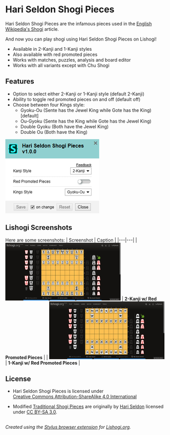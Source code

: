 # Hari Seldon Shogi Pieces
Hari Seldon Shogi Pieces are the infamous pieces used in the [English Wikipedia's Shogi](https://en.wikipedia.org/wiki/Shogi) article.

And now you can play shogi using Hari Seldon Shogi Pieces on Lishogi!

- Available in 2-Kanji and 1-Kanji styles
- Also available with red promoted pieces
- Works with matches, puzzles, analysis and board editor
- Works with all variants except with Chu Shogi 

## Features
- Option to select either 2-Kanji or 1-Kanji style (default 2-Kanji)
- Ability to toggle red promoted pieces on and off (default off)
- Choose between four Kings style:
  - Gyoku-Ou (Sente has the Jewel King while Gote has the King)[default]
  - Ou-Gyoku (Sente has the King while Gote has the Jewel King)
  - Double Gyoku (Both have the Jewel King)
  - Double Ou (Both have the King)
 
 ![hari seldon shogi pieces stylus option](https://raw.githubusercontent.com/LuffyKudo/Shogi-Themes/main/Hari%20Seldon%20Shogi%20Pieces/Screenshots/Settings.png)

 ## Lishogi Screenshots
Here are some screenshots:
| Screenshot | Caption |
|---|---|
| <img src="https://raw.githubusercontent.com/LuffyKudo/Shogi-Themes/main/Hari%20Seldon%20Shogi%20Pieces/Screenshots/Lishogi%202-Kanji%20Red.png" alt="Hari Seldon shogi 2-kanji red promoted pieces Lishogi screenshot" width="360"/> | **2-Kanji w/ Red Promoted Pieces** |
| <img src="https://raw.githubusercontent.com/LuffyKudo/Shogi-Themes/main/Hari%20Seldon%20Shogi%20Pieces/Screenshots/Lishogi%201-Kanji%20Red.png" alt="Hari Seldon shogi 1-kanji red promoted pieces Lishogi screenshot" width="360"/> | **1-Kanji w/ Red Promoted Pieces** |

## License
- <p xmlns:cc="http://creativecommons.org/ns#" >Hari Seldon Shogi Pieces is licensed under <a href="https://creativecommons.org/licenses/by-sa/4.0/?ref=chooser-v1" target="_blank" rel="license noopener noreferrer" style="display:inline-block;">Creative Commons Attribution-ShareAlike 4.0 International<img style="height:22px!important;margin-left:3px;vertical-align:text-bottom;" src="https://mirrors.creativecommons.org/presskit/icons/cc.svg?ref=chooser-v1" alt=""><img style="height:22px!important;margin-left:3px;vertical-align:text-bottom;" src="https://mirrors.creativecommons.org/presskit/icons/by.svg?ref=chooser-v1" alt=""><img style="height:22px!important;margin-left:3px;vertical-align:text-bottom;" src="https://mirrors.creativecommons.org/presskit/icons/sa.svg?ref=chooser-v1" alt=""></a></p>

- Modified [Traditional Shogi Pieces](https://commons.wikimedia.org/wiki/Category:SVG_traditional_shogi_pieces) are originally by [Hari Seldon](https://commons.wikimedia.org/wiki/User:Hari_Seldon) licensed under [CC BY-SA 3.0](https://creativecommons.org/licenses/by-sa/3.0/deed.en).

## 
*Created using the [Stylus browser extension](https://add0n.com/stylus.html) for [Lishogi.org](https://lishogi.org).*

